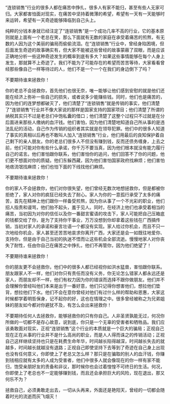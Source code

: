 “连锁销售”行业的很多人都在痛苦中挣扎，很多人有家不能归，甚至有些人无家可归。大家都害怕面对现实，在痛苦中坚持着微薄的希望，希望有一天有一天能够时来运转，希望有一天奇迹能够降临到自己头上。

纯粹的分钱本身就已经注定了“连锁销售”是一个成功几率不高的行业，它的基本原则就是上面有一个老总在笑，那么下面就有无数的家庭在承受着痛苦的煎熬，有无数的人因为这个美丽的骗局而偷偷流泪。在“连锁销售”行业中，曾经身陷困境，但后面发生奇迹的故事确实有，但大家不能被这些曾经的故事蒙蔽了双眼，而是应该正确地分析一些这种奇迹发生的概率到底有多大？如果这些事情能够在每个人身上发生，那就算不上奇迹了。我们不能为了可能存在的希望而苦苦等待，大家看看曾经那些像自己一样等待过的人，他们不是一个一个在我们的身边倒下了吗？

不要期待谁来拯救你！

你的老总不会拯救你，首先他们也很无奈，唯一能够让他们感到安慰的就是他们还能在经济上弥补一些自己的损失，或者说多少能赚些钱。同时，他们也是痛苦的，因为他们的连梦想都破灭了，他们清楚了“连锁销售”就是传销的事实，他们清楚了“连锁销售”行业并不像大家说的那样是国家支持的国家项目；他们清楚了所谓的纳税其实只不过是老总们中饱私囊的借口；他们清楚了这整个过程只不过就是在分后面进来那些人缴纳的血汗钱。他们害怕，因为他们清楚地知道自己所从事的是违法乱纪的活动，自己作为传销的组织者其实就是在领导犯罪。他们中的很多人知道了事实的真相以后再也不敢叫人加入“连锁销售”行业，他们用最后的良知保护着自己剩下的亲人朋友。你的老总们很多人不但没有赚到钱，反而还债务缠身，上去之前，他们可能对你有些什么承诺，你千万不要当真，因为他们根本就没有能力履行自己的诺言。他们害怕跟你联系，他们害怕你的追问，他们回答不了你的问题，他们更不想面对你的质疑。他们东躲西藏，因为他们害怕国家政府找麻烦；他们害怕地痞流氓找麻烦；他们也怕下面的下线找他们麻烦。

不要期待谁来拯救你！

你的家人不会拯救你，他们对你很失望，他们曾经无数次地想拯救你，但是都被你拒绝了，家人对你的疯狂已经失去了耐心。家人为你的一意孤行承受了太多的痛苦，首先在精神上他们跟你一样备受煎熬，因为你从事了一个不光彩的职业，他们招人指责和谩骂，他们抬不起头，羞于见人。同时，在经济上他们也承受着相当的痛苦，当初因为对你的信任以及你一番甜言蜜语的攻击下，家人可能把自己压箱底的钱都交给了你，是为了支持你干事业，万万没想到你却拿着这些钱在广西搞传销，当初对家人的承诺和豪言壮语一个都没有实现。家人给过你机会，而且不只一次地给你机会，家人甚至还苦苦地哀求你离开广西，大家还是会一如既往地爱你、支持你，但是由于自己当初的执迷不悟而让这些机会全部流逝。慢慢地家人对你丧失了耐性，任由你自己在痛苦之中挣扎，他们不再管你，因为他们绝望了！

不要期待谁来拯救你！

你的朋友更不会拯救你，他们中的很多人都已经视你如洪水猛兽，害怕跟你联系。朋友跟家人不一样，他们对你只有责任而没有义务，你无论怎么错家人都永远还是家人，而朋友却不一样，他们有权力因为你的错误而选择不跟你做朋友。他们并不会理解你曾经叫他们本来是出于一番好意，他们只记得你想害他们，想拉他们垫背，想拉他们下水。他们不会在意你曾经对他们有过什么样的帮助和恩惠，大家这时候都学着明哲保身，记不起你的好，这也在情理之中。很多曾经被称之为兄弟姐妹的朋友如今都对你避犹不及，有怎么会出来拯救你！

不要期待任何人去拯救你，能够拯救你的只有你自己。人非圣贤孰能无过，何况你所做的一切都不是存心故意，说到底，你只是一个无辜的受害者和牺牲品。我们应该勇敢面对现实，正视“连锁销售”这个行业的本质就是一个巨大的骗局；正视自己现在正在从事的行业并不是什么高尚的职业，而是人人得而诛之的传销活动；正视自己这样继续坚持也只是在耗费生命年华，时间越长陷得越深，时间越长失去的就越多，时间越长就越没有退路；正视自己即使坚持下去等到了奇迹在自己身上出现也没有任何意义，你即使上了老总又怎么样？那只是在骗取的别人的血汗钱，你赚到钱相应就有太多的人成为受害者，他们中很多人就会像现在的你一样有家不能归，饱受亲朋好友的责备和非议，那时候你也会过着惶惶不可终日的生活。何况，你即使上了老总也不一定能够赚到钱，而且还会承担巨大的风险，现在退出，那又何乐不为？

拯救自己，必须勇敢走出去，一切从头再来，外面还是艳阳天，曾经的一切都会随着时光的流逝而灰飞烟灭！
